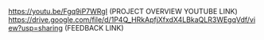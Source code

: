 https://youtu.be/Fgq9iP7WRgI (PROJECT OVERVIEW YOUTUBE LINK)
https://drive.google.com/file/d/1P4Q_HRkApfjXfxdX4LBkaQLR3WEgqVdf/view?usp=sharing (FEEDBACK LINK)
